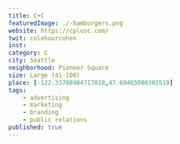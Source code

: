```yaml
---
title: C+C
featuredImage: ./-hamburgers.png
website: https://cplusc.com/
twit: colehourcohen
inst: 
category: C
city: Seattle
neighborhood: Pioneer Square
size: Large (41-100)
place: [-122.33788984717818,47.60465000303519]
tags:
    - advertising
    - marketing
    - branding
    - public relations
published: true
---
```




